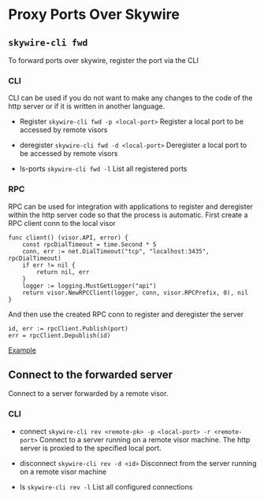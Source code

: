 # Proxy Ports Over Skywire

## `skywire-cli fwd`

To forward ports over skywire, register the port via the CLI

### CLI
CLI can be used if you do not want to make any changes to the code of the http server or if it is written in another language.

- Register
    `skywire-cli fwd -p <local-port>`
    Register a local port to be accessed by remote visors

- deregister
    `skywire-cli fwd -d <local-port>`
    Deregister a local port to be accessed by remote visors

- ls-ports
    `skywire-cli fwd -l`
    List all registered ports

### RPC

RPC can be used for integration with applications to register and deregister within the http server code so that the process is automatic. First create a RPC client conn to the local visor

```
func client() (visor.API, error) {
	const rpcDialTimeout = time.Second * 5
	conn, err := net.DialTimeout("tcp", "localhost:3435", rpcDialTimeout)
	if err != nil {
		return nil, err
	}
	logger := logging.MustGetLogger("api")
	return visor.NewRPCClient(logger, conn, visor.RPCPrefix, 0), nil
}
```
And then use the created RPC conn to register and deregister the server
```
id, err := rpcClient.Publish(port)
err = rpcClient.Depublish(id)
```
[Example](../example/http-server/README.md)


## Connect to the forwarded server

Connect to a server forwarded by a remote visor.

### CLI

- connect
    `skywire-cli rev <remote-pk> -p <local-port> -r <remote-port>`
    Connect to a server running on a remote visor machine.
    The http server is proxied to the specified local port.

- disconnect
    `skywire-cli rev -d <id>`
    Disconnect from the server running on a remote visor machine

- ls
    `skywire-cli rev -l`
    List all configured connections
